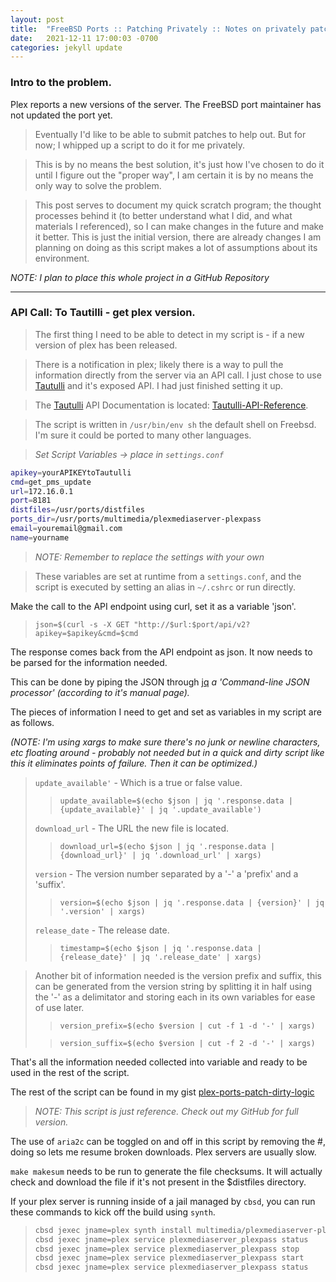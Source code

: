 ```yaml
---
layout: post
title:  "FreeBSD Ports :: Patching Privately :: Notes on privately patching ports"
date:   2021-12-11 17:00:03 -0700
categories: jekyll update
---
```

### Intro to the problem.
Plex reports a new versions of the server. The FreeBSD port maintainer has not updated the port yet.

> Eventually I'd like to be able to submit patches to help out. But for now; I whipped up a script to do it for me privately.

> This is by no means the best solution, it's just how I've chosen to do it until I figure out the "proper way", I am certain it is by no means the only way to solve the problem.

> This post serves to document my quick scratch program; the thought processes behind it (to better understand what I did, and what materials I referenced), so I can make changes in the future and make it better. This is just the initial version, there are already changes I am planning on doing as this script makes a lot of assumptions about its environment.

*NOTE: I plan to place this whole project in a GitHub Repository*

---

### API Call: To Tautilli - get plex version.

> The first thing I need to be able to detect in my script is - if a new version of plex has been released.

> There is a notification in plex; likely there is a way to pull the information directly from the server via an API call. I just chose to use [Tautulli] and it's exposed API. I had just finished setting it up.

> The [Tautulli] API Documentation is located: [Tautulli-API-Reference].

>  The script is written in `/usr/bin/env sh` the default shell on Freebsd. I'm sure it could be ported to many other languages.

> *Set Script Variables -> place in `settings.conf`*

```sh
apikey=yourAPIKEYtoTautulli
cmd=get_pms_update
url=172.16.0.1
port=8181
distfiles=/usr/ports/distfiles
ports_dir=/usr/ports/multimedia/plexmediaserver-plexpass
email=youremail@gmail.com
name=yourname
```

>*NOTE: Remember to replace the settings with your own*

> These variables are set at runtime from a `settings.conf`, and the script is executed by setting an alias in `~/.cshrc` or run directly.



Make the call to the API endpoint using curl, set it as a variable 'json'.

> `json=$(curl -s -X GET "http://$url:$port/api/v2?apikey=$apikey&cmd=$cmd`

The response comes back from the API endpoint as json. It now needs to be parsed for the information needed.

This can be done by piping the JSON through [jq] *a 'Command-line JSON processor' (according to it's manual page).*

The pieces of information I need to get and set as variables in my script are as follows.

*(NOTE: I'm using xargs to make sure there's no junk or newline characters, etc floating around - probably not needed but in a quick and dirty script like this it eliminates points of failure. Then it can be optimized.)*

> `update_available'` - Which is a true or false value.
>
> > `update_available=$(echo $json | jq '.response.data | {update_available}' | jq '.update_available')`
>
> `download_url` - The URL the new file is located.
>
> > `download_url=$(echo $json | jq '.response.data | {download_url}' | jq '.download_url' | xargs)`
>
> `version` - The version number separated by a '-' a 'prefix' and a 'suffix'.
>
> > `version=$(echo $json | jq '.response.data | {version}' | jq '.version' | xargs)`
>
> `release_date` - The release date.
>
> > `timestamp=$(echo $json | jq '.response.data | {release_date}' | jq '.release_date' | xargs)`

> Another bit of information needed is the version prefix and suffix, this can be generated from the version string by splitting it in half using the '-' as a delimitator and storing each in its own variables for ease of use later.
>
> > `version_prefix=$(echo $version | cut -f 1 -d '-' | xargs)`
>
> > `version_suffix=$(echo $version | cut -f 2 -d '-' | xargs)`

That's all the information needed collected into variable and ready to be used in the rest of the script.

The rest of the script can be found in my gist [plex-ports-patch-dirty-logic]

> *NOTE: This script is just reference. Check out my GitHub for full version.*

The use of `aria2c` can be toggled on and off in this script by removing the #, doing so lets me resume broken downloads. Plex servers are usually slow.

`make makesum` needs to be run to generate the file checksums. It will actually check and download the file if it's not present in the $distfiles directory.

If your plex server is running inside of a jail managed by `cbsd`, you can run these commands to kick off the build using `synth`.

> ```sh
> cbsd jexec jname=plex synth install multimedia/plexmediaserver-plexpass
> cbsd jexec jname=plex service plexmediaserver_plexpass status
> cbsd jexec jname=plex service plexmediaserver_plexpass stop
> cbsd jexec jname=plex service plexmediaserver_plexpass start
> cbsd jexec jname=plex service plexmediaserver_plexpass status
> ```

[jq]: https://stedolan.github.io/jq/
[plex-ports-patch-dirty-logic]: https://gist.github.com/cjemorton/a5332b6b6e71b4806a01bb63d39a0d29
[Tautulli]: https://tautulli.com/
[Tautulli-API-Reference]: https://github.com/Tautulli/Tautulli/wiki/Tautulli-API-Reference
